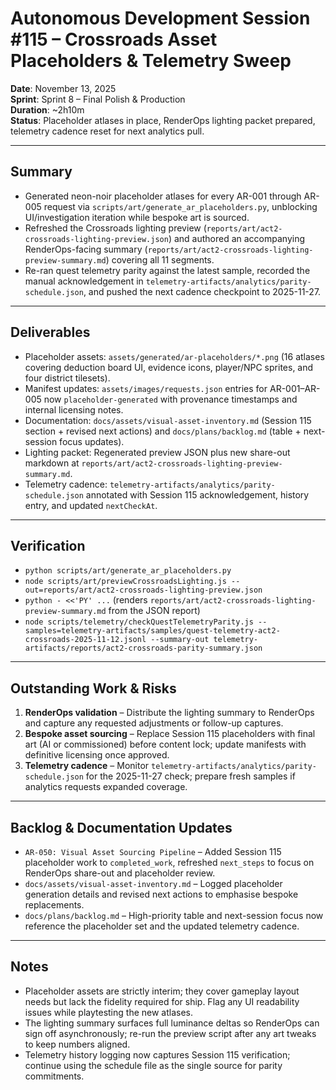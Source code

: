 # Autonomous Development Session #115 – Crossroads Asset Placeholders & Telemetry Sweep

**Date**: November 13, 2025  
**Sprint**: Sprint 8 – Final Polish & Production  
**Duration**: ~2h10m  
**Status**: Placeholder atlases in place, RenderOps lighting packet prepared, telemetry cadence reset for next analytics pull.

---

## Summary
- Generated neon-noir placeholder atlases for every AR-001 through AR-005 request via `scripts/art/generate_ar_placeholders.py`, unblocking UI/investigation iteration while bespoke art is sourced.
- Refreshed the Crossroads lighting preview (`reports/art/act2-crossroads-lighting-preview.json`) and authored an accompanying RenderOps-facing summary (`reports/art/act2-crossroads-lighting-preview-summary.md`) covering all 11 segments.
- Re-ran quest telemetry parity against the latest sample, recorded the manual acknowledgement in `telemetry-artifacts/analytics/parity-schedule.json`, and pushed the next cadence checkpoint to 2025-11-27.

---

## Deliverables
- Placeholder assets: `assets/generated/ar-placeholders/*.png` (16 atlases covering deduction board UI, evidence icons, player/NPC sprites, and four district tilesets).
- Manifest updates: `assets/images/requests.json` entries for AR-001–AR-005 now `placeholder-generated` with provenance timestamps and internal licensing notes.
- Documentation: `docs/assets/visual-asset-inventory.md` (Session 115 section + revised next actions) and `docs/plans/backlog.md` (table + next-session focus updates).
- Lighting packet: Regenerated preview JSON plus new share-out markdown at `reports/art/act2-crossroads-lighting-preview-summary.md`.
- Telemetry cadence: `telemetry-artifacts/analytics/parity-schedule.json` annotated with Session 115 acknowledgement, history entry, and updated `nextCheckAt`.

---

## Verification
- `python scripts/art/generate_ar_placeholders.py`
- `node scripts/art/previewCrossroadsLighting.js --out=reports/art/act2-crossroads-lighting-preview.json`
- `python - <<'PY' ...` (renders `reports/art/act2-crossroads-lighting-preview-summary.md` from the JSON report)
- `node scripts/telemetry/checkQuestTelemetryParity.js --samples=telemetry-artifacts/samples/quest-telemetry-act2-crossroads-2025-11-12.jsonl --summary-out telemetry-artifacts/reports/act2-crossroads-parity-summary.json`

---

## Outstanding Work & Risks
1. **RenderOps validation** – Distribute the lighting summary to RenderOps and capture any requested adjustments or follow-up captures.
2. **Bespoke asset sourcing** – Replace Session 115 placeholders with final art (AI or commissioned) before content lock; update manifests with definitive licensing once approved.
3. **Telemetry cadence** – Monitor `telemetry-artifacts/analytics/parity-schedule.json` for the 2025-11-27 check; prepare fresh samples if analytics requests expanded coverage.

---

## Backlog & Documentation Updates
- `AR-050: Visual Asset Sourcing Pipeline` – Added Session 115 placeholder work to `completed_work`, refreshed `next_steps` to focus on RenderOps share-out and placeholder review.
- `docs/assets/visual-asset-inventory.md` – Logged placeholder generation details and revised next actions to emphasise bespoke replacements.
- `docs/plans/backlog.md` – High-priority table and next-session focus now reference the placeholder set and the updated telemetry cadence.

---

## Notes
- Placeholder assets are strictly interim; they cover gameplay layout needs but lack the fidelity required for ship. Flag any UI readability issues while playtesting the new atlases.
- The lighting summary surfaces full luminance deltas so RenderOps can sign off asynchronously; re-run the preview script after any art tweaks to keep numbers aligned.
- Telemetry history logging now captures Session 115 verification; continue using the schedule file as the single source for parity commitments.
